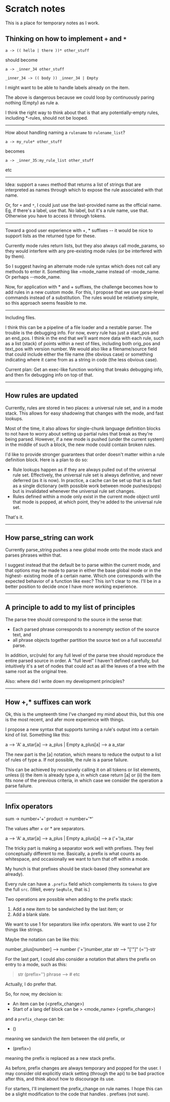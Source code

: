 # Scratch notes

This is a place for temporary notes as I work.

## Thinking on how to implement `+` and `*`

    a -> (( hello | there ))* other_stuff

should become

    a -> _inner_34 other_stuff
    
    _inner_34 -> (( body )) _inner_34 | Empty

I might want to be able to handle labels already on the item.

The above is dangerous because we could loop by continuously paring
nothing (Empty) as rule a.

I think the right way to think about that is that any potentially-empty
rules, including *-rules, should not be looped.

----

How about handling naming a `rulename` to `rulename_list`?

    a -> my_rule* other_stuff

becomes

    a -> _inner_35:my_rule_list other_stuff

etc

---

Idea: support a `names` method that returns a list of
strings that are interpreted as names through which to
expose the rule associated with that name.

Or, for `+` and `*`, I could just use the last-provided
name as the official name. Eg, if there's a label, use that.
No label, but it's a rule name, use that. Otherwise you have
to access it through tokens.

---

Toward a good user experience with +, * suffixes -- it would
be nice to support lists as the returned type for these.

Currently mode rules return lists, but they also always call
mode_params, so they would interfere with any pre-existing
mode rules (or be interfered with by them).

So I suggest having an alternate mode rule syntax which does
not call any methods to enter it. Something like =mode_name
instead of -mode_name. Or perhaps --mode_name.

Now, for application with * and + suffixes, the challenge
becomes how to add rules in a new custom mode. For this, I
propose that we use parse-level commands instead of a
substitution. The rules would be relatively simple, so this
approach seems feasible to me.

---

Including files.

I think this can be a pipeline of a file loader and a nestable
parser. The trouble is the debugging info. For now, every rule
has just a start_pos and an end_pos. I think in the end that we'll
want more data with each rule, such as a list (stack) of points
within a nest of files, including both orig_pos and text_pos with
version number. We would also like a filename/source field that
could include either the file name (the obvious case) or something
indicating where it came from as a string in code (the less obvious
case).

Current plan: Get an exec-like function working that breaks
debugging info, and then fix debugging info on top of that.

---

## How rules are updated

Currently, rules are stored in two places: a universal rule set, and in a mode
stack. This allows for easy shadowing that changes with the mode, and fast
lookups.

Most of the time, it also allows for single-chunk language definition blocks to
not have to worry about setting up partial rules that break as they're being
parsed. However, if a new mode is pushed (under the current system) in the
middle of such a block, the new mode could contain broken rules.

I'd like to provide stronger guarantees that order doesn't matter within a
rule definition block. Here is a plan to do so:

* Rule lookups happen as if they are always pulled out of the universal rule
  set. Effectively, the universal rule set is always definitive, and never
  deferred (as it is now). In practice, a cache can be set up that is as fast as
  a single dictionary (with possible work between mode pushes/pops) but is
  invalidated whenever the universal rule set changes.
* Rules defined within a mode only exist in the current mode object until that
  mode is popped, at which point, they're added to the universal rule set.

That's it.

---

## How parse_string can work

Currently parse_string pushes a new global mode onto the mode stack and parses
phrases within that.

I suggest instead that the default be to parse within the current mode, and that
options may be made to parse in either the base global mode or in the highest-
existing mode of a certain name. Which one corresponds with the expected
behavior of a function like exec? This isn't clear to me. I'll be in a better
position to decide once I have more working experience.

---

## A principle to add to my list of principles

The parse tree should correspond to the source in the sense that:

* Each parsed phrase corresponds to a nonempty section of the source text, and
* all phrase objects together partition the source text on a full successful
  parse.

In addition, src(rule) for any full level of the parse tree should reproduce the
entire parsed source in order. A "full level" I haven't defined carefully, but
intuitively it's a set of nodes that could act as all the leaves of a tree with
the same root as the original tree.

Also: where did I write down my development principles?

---

## How +,* suffixes can work

Ok, this is the umpteenth time I've changed my mind about this, but this one is
the most recent, and afer more experience with things.

I propose a new syntax that supports turning a rule's output into a certain kind
of list. Something like this:

>
  a -->
    'A'
  a_star[a] --> a_plus | Empty
  a_plus[a] -->
    a a_star

The new part is the [a] notation, which means to reduce the output to a list of
rules of type a. If not possible, the rule is a parse failure.

This can be achieved by recursively calling it on all tokens or list elements,
unless (i) the item is already type a, in which case return [a] or (ii) the item
fits none of the previous criteria, in which case we consider the operation a
parse failure.

---

## Infix operators

>
  sum -> number+'+'
  product -> number+'*'

The values after + or * are separators.

>
  a -->
    'A'
  a_star[a] --> a_plus | Empty
  a_plus[a] -->
    a ('+')a_star

The tricky part is making a separator work well with prefixes.
They feel conceptually different to me.
Basically, a prefix is what counts as whitespace, and occasionally we want
to turn that off within a mode.

My hunch is that prefixes should be stack-based (they somewhat are already).

Every rule can have a `.prefix` field which complements its `tokens` to give
the full `src`. (Well, every `SeqRule`, that is.)

Two operations are possible when adding to the prefix stack:
1. Add a new item to be sandwiched by the last item; or
2. Add a blank slate.

We want to use 1 for separators like infix operators.
We want to use 2 for things like strings.

Maybe the notation can be like this:

>
  number_plus[number] -->
    number ('+')number_star
  str -->
    "['\"]" (='')-str

For the last part, I could also consider a notation that alters the prefix on
entry to a mode, such as this:

> str (prefix='')
  phrase --> # etc

Actually, I do prefer that.

So, for now, my decision is:

* An item can be (<prefix_change>)<item>
* Start of a lang def block can be > <mode_name> (<prefix_change>)

and a `prefix_change` can be:

* (<item>)

meaning we sandwich the item between the old prefix, or

* (prefix=<item>)

meaning the prefix is replaced as a new stack prefix.

As before, prefix changes are always temporary and popped for the user.
I may consider old explicitly stack setting (through the api) to be bad
practice after this, and think about how to discourage its use.

For starters, I'll implement the prefix_change on rule names. I hope this
can be a slight modification to the code that handles . prefixes (not sure).


